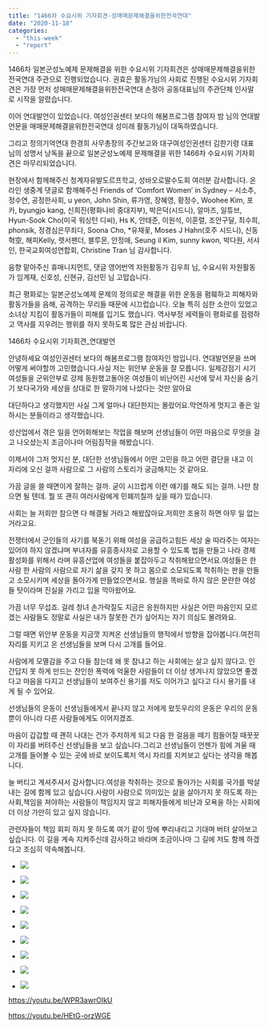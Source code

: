 ```yaml
---
title: "1466차 수요시위 기자회견-성매매문제해결을위한전국연대"
date: "2020-11-18"
categories: 
  - "this-week"
  - "report"
---
```


1466차 일본군성노예제 문제해결을 위한 수요시위 기자회견은 성매매문제해결을위한전국연대 주관으로 진행되었습니다. 권효은 활동가님의 사회로 진행된 수요시위 기자회견은 가장 먼저 성매매문제해결을위한전국연대 손정아 공동대표님의 주관단체 인사말로 시작을 알렸습니다.

이어 연대발언이 있었습니다. 여성인권센터 보다의 해봄프로그램 참여자 밤 님의 연대발언문을 매매문제해결을위한전국연대 성미래 활동가님이 대독하였습니다.

그리고 정의기억연대 한경희 사무총장의 주간보고와 대구여성인권센터 김한기령 대표님의 성명서 낭독을 끝으로 일본군성노예제 문제해결을 위한 1466차 수요시위 기자회견은 마무리되었습니다.

현장에서 함께해주신 청계자유발도르프학교, 성바오로딸수도회 여러분 감사합니다. 온라인 생중계 댓글로 함깨해주신 Friends of ‘Comfort Women’ in Sydney – 시소추, 정수연, 공정한사회, u yeon, John Shin, 류가영, 장혜영, 황정수, Woohee Kim, 포카, byungjo kang, 신희진(평화나비 중대지부), 박은덕(시드니), 알마즈, 일튜브, Hyun-Sook Cho(미국 워싱턴 디씨), Hs K, 안태준, 이원석, 이훈렬, 조안구달, 최수희, phonsik, 정경심은무죄다, Soona Cho, \*유채꽃, Moses J Hahn(​호주 시드니), 신동혁空, 해피Kelly, 렛서팬더, 블루몬, 안정애, Seung il Kim, sunny kwon, 박다원, 서샤인, 한국교회여성연합회, Christine Tran 님 감사합니다.

음향 맡아주신 휴매니지먼트, 댓글 영어번역 자원활동가 김우희 님, 수요시위 자원활동가 임계재, 신호성, 신현규, 김선민 님 고맙습니다.

최근 평화로는 일본군성노예제 문제의 정의로운 해결을 위한 운동을 폄훼하고 피해자와 활동가들을 음해, 공격하는 무리들 때문에 시끄럽습니다. 오늘 특히 심한 소란이 있었고 소녀상 지킴이 활동가들이 피해를 입기도 했습니다. 역사부정 세력들이 평화로를 점령하고 역사를 지우려는 행위를 하지 못하도록 많은 관심 바랍니다.

1466차 수요시위 기자회견\_연대발언

안녕하세요 여성인권센터 보다의 해봄프로그램 참여자인 밤입니다. 연대발언문을 쓰며 어떻게 써야할까 고민했습니다.사실 저는 위안부 운동을 잘 모릅니다. 일제강점기 시기 여성들을 군위안부로 강제 동원했고돌아온 여성들이 비난어린 시선에 맞서 자신을 숨기기 보다국가와 세상을 상대로 한 말하기에 나섰다는 것만 알아요

대단하다고 생각했지만 사실 그게 얼마나 대단한지는 몰랐어요.막연하게 멋지고 좋은 일 하시는 분들이라고 생각했습니다.

성산업에서 겪은 일을 언어화해보는 작업을 해보며 선생님들이 어떤 마음으로 무엇을 걸고 나오셨는지 조금이나마 어림짐작을 해봤습니다.

이제서야 그저 멋지신 분, 대단한 선생님들에서 어떤 고민을 하고 어떤 결단을 내고 이 자리에 오신 걸까 사람으로 그 사람의 스토리가 궁금해지는 것 같아요.

가끔 글을 쓸 때면이게 잘하는 걸까. 굳이 시끄럽게 이런 얘기를 해도 되는 걸까. 나만 참으면 될 텐데. 뭘 또 괜히 여러사람에게 민폐끼칠까 싶을 때가 있습니다.

사회는 늘 저희만 참으면 다 해결될 거라고 해왔잖아요.저희만 조용히 하면 아무 일 없는 거라고요.

전쟁터에서 군인들의 사기를 북돋기 위해 여성을 공급하고힘든 세상 술 따라주는 여자는 있어야 하지 않겠냐며 부녀자를 유흥종사자로 고용할 수 있도록 법을 만들고 나라 경제 활성화를 위해서 라며 유흥산업에 여성들을 붙잡아두고 착취해왔으면서요.여성들은 한 사람 한 사람의 사람으로 자기 삶을 갖지 못 하고 몸으로 소모되도록 착취하는 판을 만들고 소모시키며 세상을 돌아가게 만들었으면서요. 행실을 똑바로 하지 않은 문란한 여성들 탓이라며 진실을 가리고 입을 막아왔어요.

가끔 너무 무섭죠. 걸레 창녀 손가락질도 지금은 응원하지만 사실은 어떤 마음인지 모르겠는 사람들도 정말로 사실은 내가 잘못한 건가 싶어지는 자기 의심도 몰려와요.

그럴 때면 위안부 운동을 지금껏 지켜온 선생님들의 행적에서 방향을 잡아봅니다.여전히 자리를 지키고 온 선생님들을 보며 다시 고개를 들어요.

사람에게 모멸감을 주고 다들 참는데 왜 못 참냐고 하는 사회에는 살고 싶지 않다고. 인간답지 못 하게 만드는 잔인한 폭력에 억울한 사람들이 더 이상 생겨나지 않았으면 좋겠다고 마음을 다지고 선생님들이 보여주신 용기를 저도 이어가고 싶다고 다시 용기를 내게 될 수 있어요.

선생님들의 운동이 선생님들에게서 끝나지 않고 저에게 왔듯우리의 운동은 우리의 운동뿐이 아니라 다른 사람들에게도 이어지겠죠.

마음이 갑갑할 때 괜히 나대는 건가 주저하게 되고 다음 한 걸음을 떼기 힘들어질 때꿋꿋이 자리를 버텨주신 선생님들을 보고 싶습니다.그리고 선생님들이 언젠가 힘에 겨울 때 고개를 들어볼 수 있는 곳에 바로 보이도록저 역시 자리를 지켜보고 싶다는 생각을 해봅니다.

늘 버티고 계셔주셔서 감사합니다.여성을 착취하는 것으로 돌아가는 사회를 국가를 박살내는 길에 함께 있고 싶습니다.사람이 사람으로 의미있는 삶을 살아가지 못 하도록 하는 사회,책임을 져야하는 사람들이 책임지지 않고 피해자들에게 비난과 모욕을 하는 사회에더 이상 가만히 있고 싶지 않습니다.

관련자들이 책임 회피 하지 못 하도록 여기 같이 땅에 뿌리내리고 기대며 버텨 살아보고 싶습니다. 이 길을 계속 지켜주신데 감사하고 바라며 조금이나마 그 길에 저도 함께 하겠다고 조심히 약속해봅니다.

- ![](http://womenandwar.net/kr/wp-content/uploads/2020/11/크기변환IMGP2454.jpg)
    
- ![](http://womenandwar.net/kr/wp-content/uploads/2020/11/크기변환IMGP2463.jpg)
    
- ![](http://womenandwar.net/kr/wp-content/uploads/2020/11/크기변환IMGP2469.jpg)
    
- ![](http://womenandwar.net/kr/wp-content/uploads/2020/11/크기변환IMGP2474.jpg)
    
- ![](http://womenandwar.net/kr/wp-content/uploads/2020/11/크기변환IMGP2505.jpg)
    
- ![](http://womenandwar.net/kr/wp-content/uploads/2020/11/크기변환IMGP2538.jpg)
    
- ![](http://womenandwar.net/kr/wp-content/uploads/2020/11/크기변환IMGP2579.jpg)
    
- ![](http://womenandwar.net/kr/wp-content/uploads/2020/11/크기변환IMGP2668.jpg)
    
- ![](http://womenandwar.net/kr/wp-content/uploads/2020/11/크기변환IMGP2707.jpg)
    

https://youtu.be/WPR3awrOIkU

https://youtu.be/HEtG-orzWGE

​
